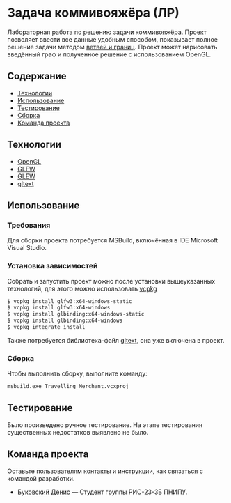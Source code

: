 # Задача коммивояжёра (ЛР)
Лабораторная работа по решению задачи коммивояжёра. Проект позволяет ввести все данные удобным способом, показывает полное решение задачи методом [ветвей и границ](https://ru.wikipedia.org/wiki/Задача_коммивояжёра#cite_ref-3). Проект может нарисовать введённый граф и полученное решение с использованием OpenGL.

## Содержание
- [Технологии](#технологии)
- [Использование](#использование)
- [Тестирование](#тестирование)
- [Сборка](#сборка)
- [Команда проекта](#команда-проекта)

## Технологии
- [OpenGL](https://www.gatsbyjs.com/)
- [GLFW](https://www.glfw.org)
- [GLEW](https://glew.sourceforge.net)
- [gltext](https://github.com/vallentin/glText)

## Использование

### Требования
Для сборки проекта потребуется MSBuild, включённая в IDE Microsoft Visual Studio.

### Установка зависимостей
Собрать и запустить проект можно после установки вышеуказанных технологий, для этого можно использовать [vcpkg](https://github.com/microsoft/vcpkg)
```sh
$ vcpkg install glfw3:x64-windows-static
$ vcpkg install glfw3:x64-windows
$ vcpkg install glbinding:x64-windows-static
$ vcpkg install glbinding:x64-windows
$ vcpkg integrate install
```
Также потребуется библиотека-файл [gltext](https://github.com/vallentin/glText), она уже включена в проект.

### Сборка
Чтобы выполнить сборку, выполните команду: 
```sh
msbuild.exe Travelling_Merchant.vcxproj
```

## Тестирование
Было произведено ручное тестирование. На этапе тестирования существенных недостатков выявлено не было.


## Команда проекта
Оставьте пользователям контакты и инструкции, как связаться с командой разработки.

- [Буковский Денис](https://t.me/TypicalGeek) — Студент группы РИС-23-3Б ПНИПУ.